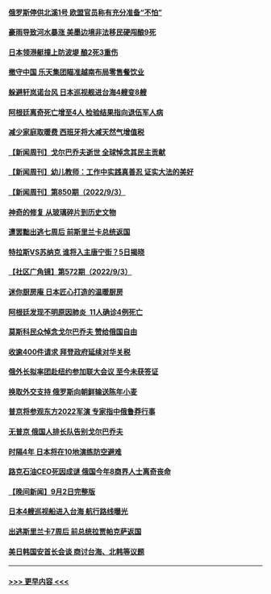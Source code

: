 #### [俄罗斯停供北溪1号 欧盟官员称有充分准备“不怕”](../pages/prog202/a103518325.md?t=09042051) 
#### [豪雨导致河水暴涨 美墨边境非法移民硬闯酿9死](../pages/prog202/a103518313.md?t=09042051) 
#### [日本领港艇撞上防波堤 酿2死3重伤](../pages/prog202/a103518308.md?t=09042051) 
#### [撤守中国 乐天集团瞄准越南布局零售餐饮业](../pages/prog202/a103518275.md?t=09042051) 
#### [躲避轩岚诺台风 日本巡视舰进台海4艘变8艘](../pages/prog202/a103518225.md?t=09042051) 
#### [阿根廷离奇死亡增至4人 检验结果指向退伍军人病](../pages/prog202/a103518210.md?t=09042051) 
#### [减少家庭取暖费 西班牙将大减天然气增值税](../pages/prog202/a103517938.md?t=09042051) 
#### [【新闻周刊】戈尔巴乔夫逝世 全球悼念其民主贡献](../pages/prog202/a103518020.md?t=09042051) 
#### [【新闻周刊】幼儿教师：工作中实践真善忍 证实大法的美好](../pages/prog202/a103518024.md?t=09042051) 
#### [【新闻周刊】第850期（2022/9/3）](../pages/prog202/a103518030.md?t=09042051) 
#### [神奇的修复 从玻璃碎片到历史文物](../pages/prog202/a103517944.md?t=09042051) 
#### [遭罢黜出逃七周后 前斯里兰卡总统返国](../pages/prog202/a103517946.md?t=09042051) 
#### [特拉斯VS苏纳克 谁将入主唐宁街？5日揭晓](../pages/prog202/a103517936.md?t=09042051) 
#### [【社区广角镜】第572期（2022/9/3）](../pages/prog202/a103517911.md?t=09042051) 
#### [迷你厨房庵 日本匠心打造的温暖厨房](../pages/prog202/a103517899.md?t=09042051) 
#### [阿根廷发现不明原因肺炎  11人确诊4例死亡](../pages/prog202/a103517874.md?t=09042051) 
#### [莫斯科民众悼念戈尔巴乔夫 赞给俄国自由](../pages/prog202/a103517826.md?t=09042051) 
#### [收逾400件请求 拜登政府延续对华关税](../pages/prog202/a103517837.md?t=09042051) 
#### [俄外长拟率团赴纽约参加联大会议 至今未获签证](../pages/prog202/a103517805.md?t=09042051) 
#### [换取外交支持 俄罗斯向朝鲜输送陈年小麦](../pages/prog202/a103517752.md?t=09042051) 
#### [普京将参观东方2022军演 专家指中俄鲁莽行事](../pages/prog202/a103517749.md?t=09042051) 
#### [无普京 俄国人排长队告别戈尔巴乔夫](../pages/prog202/a103517743.md?t=09042051) 
#### [时隔4年 日本将在10地演练防空避难](../pages/prog202/a103517658.md?t=09042051) 
#### [路克石油CEO死因成谜 俄国今年8商界人士离奇丧命](../pages/prog202/a103517644.md?t=09042051) 
#### [【晚间新闻】9月2日完整版](../pages/prog202/a103517464.md?t=09042051) 
#### [日本4艘巡视船进入台海 航行路线曝光](../pages/prog202/a103517508.md?t=09042051) 
#### [出逃斯里兰卡7周后 前总统拉贾帕克萨返国](../pages/prog202/a103517566.md?t=09042051) 
#### [美日韩国安首长会谈 商讨台海、北韩等议题](../pages/prog202/a103517529.md?t=09042051) 

----
#### [ >>> 更早内容 <<< ](../indexes/prog202-earlier.md)
